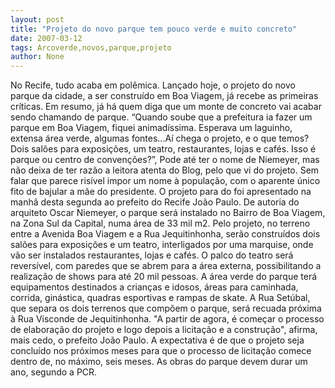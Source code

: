 ```yaml
---
layout: post
title: "Projeto do novo parque tem pouco verde e muito concreto"
date: 2007-03-12
tags: Arcoverde,novos,parque,projeto
author: None
---
```

No Recife, tudo acaba em polêmica. 
Lançado hoje, o projeto do novo parque da cidade, a ser construído em Boa Viagem, já recebe as primeiras críticas.
Em resumo, já há quem diga que um monte de concreto vai acabar sendo chamando de parque.
“Quando soube que a prefeitura ia fazer um parque em Boa Viagem, fiquei animadíssima. Esperava um laguinho, extensa área verde, algumas fontes...Aí chega o projeto, e o que temos? Dois salões para exposições, um teatro, restaurantes, lojas e cafés. Isso é parque ou centro de convenções?”,
Pode até ter o nome de Niemeyer, mas não deixa de ter razão a leitora atenta do Blog, pelo que vi do projeto.
Sem falar que parece risível impor um nome à população, com o aparente único fito de bajular a mãe do presidente.
O projeto para do foi apresentado na manhã desta segunda ao prefeito do Recife João Paulo. 
De autoria do arquiteto Oscar Niemeyer, o parque será instalado no Bairro de Boa Viagem, na Zona Sul da Capital, numa área de 33 mil m2. 
Pelo projeto, no terreno entre a Avenida Boa Viagem e a Rua Jequitinhonha, serão construídos dois salões para exposições e um teatro, interligados por uma marquise, onde vão ser instalados restaurantes, lojas e cafés. 
O palco do teatro será reversível, com paredes que se abrem para a área externa, possibilitando a realização de shows para até 20 mil pessoas.
A área verde do parque terá equipamentos destinados a crianças e idosos, áreas para caminhada, corrida, ginástica, quadras esportivas e rampas de skate. A Rua Setúbal, que separa os dois terrenos que compõem o parque, será recuada próxima à Rua Visconde de Jequitinhonha.
\"A partir de agora, é começar o processo de elaboração do projeto e logo depois a licitação e a construção\", afirma, mais cedo, o prefeito João Paulo.
A expectativa é de que o projeto seja concluído nos próximos meses para que o processo de licitação comece dentro de, no máximo, seis meses. As obras do parque devem durar um ano, segundo a PCR. 